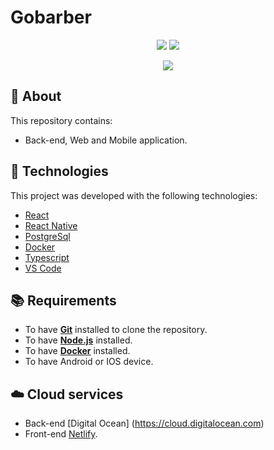 # Gobarber 

<p align="center">
<img src="https://user-images.githubusercontent.com/61808503/175107835-65a7dfdf-1bd9-4884-b572-6cf866dd768c.png" />
<img src="https://cdn-images-1.medium.com/max/1600/1*LHzc8Srf5_XBeKzNWdVnfQ.png"/>
</p>

<p align="center">
<img src="https://user-images.githubusercontent.com/61808503/175119597-c038892a-99bb-459a-8e81-c43b39817e66.gif" />
</p>


## :page_with_curl: About

This repository contains:
- Back-end, Web and Mobile application.

## :hammer: Technologies

This project was developed with the following technologies:

- [React](https://reactjs.org/)
- [React Native](https://reactnative.dev/)
- [PostgreSql](https://www.postgresql.org/)
- [Docker](https://www.docker.com/)
- [Typescript](https://www.typescriptlang.org/)
- [VS Code](https://code.visualstudio.com/)

## :books: Requirements
- To have [**Git**](https://git-scm.com/) installed to clone the repository.
- To have [**Node.js**](https://nodejs.org/en/) installed.
- To have [**Docker**](https://www.docker.com/) installed.
- To have Android or IOS device.

## :cloud: Cloud services
- Back-end [Digital Ocean] (https://cloud.digitalocean.com)
- Front-end [Netlify](https://www.netlify.com/).
